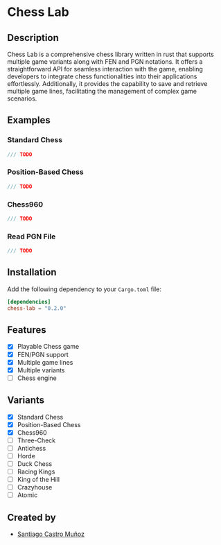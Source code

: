 # Chess Lab
## Description
Chess Lab is a comprehensive chess library written in rust that supports multiple game variants along with FEN and PGN notations. It offers a straightforward API for seamless interaction with the game, enabling developers to integrate chess functionalities into their applications effortlessly. Additionally, it provides the capability to save and retrieve multiple game lines, facilitating the management of complex game scenarios.

## Examples
### Standard Chess
```rust
/// TODO
```
### Position-Based Chess
```rust
/// TODO
```
### Chess960
```rust
/// TODO
```
### Read PGN File
```rust
/// TODO
```

## Installation
Add the following dependency to your `Cargo.toml` file:
```toml
[dependencies]
chess-lab = "0.2.0"
```

## Features
- [x] Playable Chess game
- [x] FEN/PGN support
- [x] Multiple game lines
- [x] Multiple variants
- [ ] Chess engine

## Variants
- [x] Standard Chess
- [x] Position-Based Chess
- [x] Chess960
- [ ] Three-Check
- [ ] Antichess
- [ ] Horde
- [ ] Duck Chess
- [ ] Racing Kings
- [ ] King of the Hill
- [ ] Crazyhouse
- [ ] Atomic

## Created by
- [Santiago Castro Muñoz](https://santicm.com)
